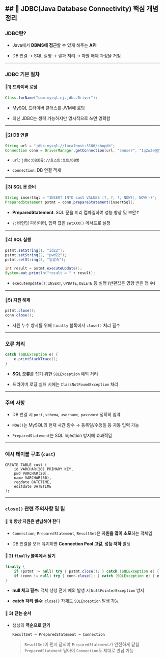
## ## 📌 **JDBC(Java Database Connectivity) 핵심 개념 정리**

### **JDBC란?**

- Java에서 **DBMS에 접근**할 수 있게 해주는 **API**
    
- DB 연결 → SQL 실행 → 결과 처리 → 자원 해제 과정을 거침
    

---

### **JDBC 기본 절차**

#### 📍1) **드라이버 로딩**



```JAVA
Class.forName("com.mysql.cj.jdbc.Driver");
```

- MySQL 드라이버 클래스를 JVM에 로딩
    
- 최신 JDBC는 생략 가능하지만 명시적으로 쓰면 명확함
    

---

#### 📍2) **DB 연결**


```JAVA
String url = "jdbc:mysql://localhost:3306/shopdb";
Connection conn = DriverManager.getConnection(url, "smuser", "1q2w3e@@");
```

- `url`: `jdbc:DB종류://호스트:포트/DB명`
    
- `Connection`: DB 연결 객체
    

---

#### 📍3) **SQL 문 준비**


```JAVA
String insertSql = "INSERT INTO cust VALUES (?, ?, ?, NOW(), NOW())";
PreparedStatement pstmt = conn.prepareStatement(insertSql);
```

- **PreparedStatement**: SQL 문을 미리 컴파일하여 성능 향상 및 보안↑
    
- `?`: 바인딩 파라미터, 입력 값은 `setXXX()` 메서드로 설정
    

---

#### 📍4) **SQL 실행**


```JAVA
pstmt.setString(1, "id22");
pstmt.setString(2, "pwd22");
pstmt.setString(3, "일말숙");

int result = pstmt.executeUpdate();
System.out.println("result = " + result);

```

- `executeUpdate()`: `INSERT`, `UPDATE`, `DELETE` 등 실행 (반환값은 영향 받은 행 수)
    

---

#### 📍5) **자원 해제**



```JAVA
pstmt.close(); 
conn.close();
```

- 자원 누수 방지를 위해 `finally` 블록에서 `close()` 처리 필수
    

---

### **오류 처리**

```JAVA
catch (SQLException e) {
    e.printStackTrace();
}
```

- **SQL 오류**를 잡기 위한 `SQLException` 예외 처리
    
- 드라이버 로딩 실패 시에는 `ClassNotFoundException` 처리
    

---

### **주의 사항**

- DB 연결 시 `port`, `schema`, `username`, `password` 정확히 입력
    
- `NOW()`는 MySQL의 현재 시간 함수 → 등록일/수정일 등 자동 입력 가능
    
- `PreparedStatement`는 SQL Injection 방지에 효과적임
    

---

###  예시 테이블 구조 (`cust`)


```MYSQL
CREATE TABLE cust (
    id VARCHAR(20) PRIMARY KEY,
    pwd VARCHAR(20),
    name VARCHAR(50),
    regdate DATETIME,
    editdate DATETIME
);
```

---
### `close()` 관련 **주의사항 및 팁**

#### 🔹 1) **항상 자원은 반납해야 한다**

- `Connection`, `PreparedStatement`, `ResultSet`은 **자원을 많이 소모**하는 객체임
    
- DB 연결을 오래 유지하면 **Connection Pool 고갈, 성능 저하** 발생
    

#### 🔹 2) **`finally` 블록에서 닫기**

```JAVA
finally {
    if (pstmt != null) try { pstmt.close(); } catch (SQLException e) { e.printStackTrace(); }
    if (conn != null) try { conn.close(); } catch (SQLException e) { e.printStackTrace(); }
}
```

- **null 체크 필수**: 객체 생성 전에 예외 발생 시 `NullPointerException` 방지
    
- **catch 처리 필수**: `close()` 자체도 `SQLException` 발생 가능
    

#### 🔹 3) **닫는 순서**

- 생성의 **역순으로 닫기**
    
    `ResultSet → PreparedStatement → Connection`
    
    > `ResultSet`이 먼저 닫혀야 `PreparedStatement`가 안전하게 닫힘  
    > `PreparedStatement` 닫아야 `Connection`도 제대로 반납 가능